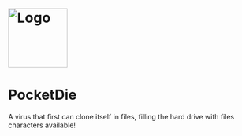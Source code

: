 #  <img src="https://www.voipshield.com/wp-content/uploads/2017/10/gg1-800x445.jpg" alt="Logo" title="Aimeos" align="center" height="120" />
# PocketDie
A virus that first can clone itself in files, filling the hard drive with files characters available!
